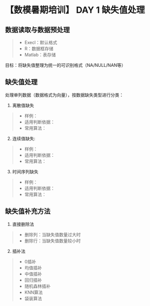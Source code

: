 # 【数模暑期培训】 DAY 1 缺失值处理

## 数据读取与数据预处理

> - Execl：默认格式
> - R：数据框存储
> - Matlab：表存储

目标：将缺失值整理为统一的可识别格式（NA/NULL/NAN等）

## 缺失值处理

处理单列数据（数据格式为向量），按数据缺失类型进行分类：

1. 离散值缺失
  > - 样例：
  > - 适用判断依据：
  > - 常用算法：

2. 连续值缺失:
  > - 样例：
  > - 适用判断依据：
  > - 常用算法：

3. 时间序列缺失  
  > - 样例：
  > - 适用判断依据：
  > - 常用算法：

## 缺失值补充方法

1. 直接删除法
  > - 删除列：当缺失值数量过大时
  > - 删除行：当缺失值数量较小时

2. 插补法
  > - 0插补
  > - 均值插补
  > - 中值插补
  > - 回归插补
  > - 随机森林插补
  > - KNN算法
  > - 袋装算法
